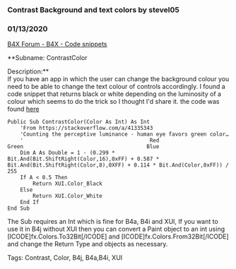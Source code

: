 ###  Contrast Background and text colors by stevel05
### 01/13/2020
[B4X Forum - B4X - Code snippets](https://www.b4x.com/android/forum/threads/112963/)

**Subname: ContrastColor  
  
Description:**  
If you have an app in which the user can change the background colour you need to be able to change the text colour of controls accordingly. I found a code snippet that returns black or white depending on the luminosity of a colour which seems to do the trick so I thought I'd share it. the code was found [here](https://stackoverflow.com/a/41335343)  
  

```B4X
Public Sub ContrastColor(Color As Int) As Int  
    'From https://stackoverflow.com/a/41335343  
    'Counting the perceptive luminance - human eye favors green color…  
    '                                        Red                                           Green                                       Blue  
    Dim A As Double = 1 - (0.299 * Bit.And(Bit.ShiftRight(Color,16),0xFF) + 0.587 * Bit.And(Bit.ShiftRight(Color,8),0XFF) + 0.114 * Bit.And(Color,0xFF)) / 255  
    If A < 0.5 Then  
        Return XUI.Color_Black  
    Else  
        Return XUI.Color_White  
    End If  
End Sub
```

  
  
The Sub requires an Int which is fine for B4a, B4i and XUI, If you want to use it in B4j without XUI then you can convert a Paint object to an int using [ICODE]fx.Colors.To32Bit[/ICODE] and [ICODE]fx.Colors.From32Bit[/ICODE] and change the Return Type and objects as necessary.  
  
Tags: Contrast, Color, B4j, B4a,B4i, XUI